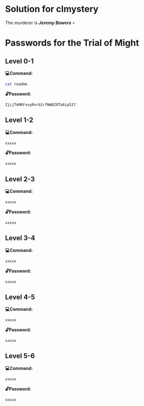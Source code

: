 # Solution for clmystery
The murderer is ***Jeremy Bowers*** 💀
# Passwords for the Trial of Might
## Level 0-1
**:computer:Command:**

```sh
cat readme
```

**:unlock:Password:**

```sh
ZjLjTmM6FvvyRnrb2rfNWOZOTa6ip5If
```

## Level 1-2
**:computer:Command:**

```sh
xxxxx
```

**:unlock:Password:**

```sh
xxxxx
```

## Level 2-3
**:computer:Command:**

```sh
xxxxx
```

**:unlock:Password:**

```sh
xxxxx
```

## Level 3-4
**:computer:Command:**

```sh
xxxxx
```

**:unlock:Password:**

```sh
xxxxx
```

## Level 4-5
**:computer:Command:**

```sh
xxxxx
```

**:unlock:Password:**

```sh
xxxxx
```

## Level 5-6
**:computer:Command:**

```sh
xxxxx
```

**:unlock:Password:**

```sh
xxxxx
```
